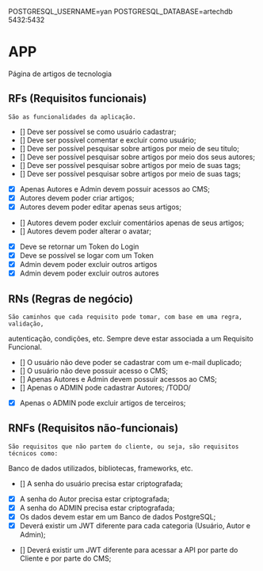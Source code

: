 POSTGRESQL_USERNAME=yan 
POSTGRESQL_DATABASE=artechdb 
5432:5432 

# APP

Página de artigos de tecnologia

## RFs (Requisitos funcionais)
    São as funcionalidades da aplicação.

- [] Deve ser possível se como usuário cadastrar;
- [] Deve ser possível comentar e excluir como usuário;
- [] Deve ser possível pesquisar sobre artigos por meio de seu titulo;
- [] Deve ser possível pesquisar sobre artigos por meio dos seus autores;
- [] Deve ser possível pesquisar sobre artigos por meio de suas tags;
- [] Deve ser possível pesquisar sobre artigos por meio de suas tags;
- [x] Apenas Autores e Admin devem possuir acessos ao CMS;
- [x] Autores devem poder criar artigos;
- [x] Autores devem poder editar apenas seus artigos;
- [] Autores devem poder excluir comentários apenas de seus artigos;
- [] Autores devem poder alterar o avatar;
- [x] Deve se retornar um Token do Login
- [x] Deve se possível se logar com um Token
- [x] Admin devem poder excluir outros artigos
- [x] Admin devem poder excluir outros autores

## RNs (Regras de negócio)
    São caminhos que cada requisito pode tomar, com base em uma regra, validação,
autenticação, condições, etc. Sempre deve estar associada a um Requisito Funcional.

- [] O usuário não deve poder se cadastrar com um e-mail duplicado;
- [] O usuário não deve possuir acesso o CMS;
- [] Apenas Autores e Admin devem possuir acessos ao CMS;
- [] Apenas o ADMIN pode cadastrar Autores; /TODO/
- [x] Apenas o ADMIN pode excluir artigos de terceiros;


## RNFs (Requisitos não-funcionais)
    São requisitos que não partem do cliente, ou seja, são requisitos técnicos como:
Banco de dados utilizados, bibliotecas, frameworks, etc.

- [] A senha do usuário precisa estar criptografada;
- [x] A senha do Autor precisa estar criptografada;
- [x] A senha do ADMIN precisa estar criptografada;
- [x] Os dados devem estar em um Banco de dados PostgreSQL;
- [X] Deverá existir um JWT diferente para cada categoria (Usuário, Autor e Admin);
- [] Deverá existir um JWT diferente para acessar a API por parte do Cliente e por parte do CMS;